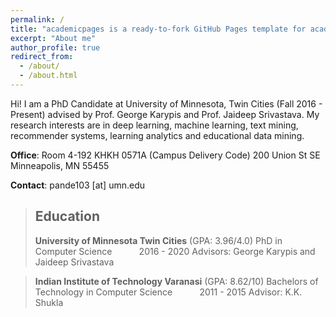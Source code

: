 ```yaml
---
permalink: /
title: "academicpages is a ready-to-fork GitHub Pages template for academic personal websites"
excerpt: "About me"
author_profile: true
redirect_from:
  - /about/
  - /about.html
---
```


Hi! I am a PhD Candidate at University of Minnesota, Twin Cities (Fall 2016 - Present)  advised by Prof. George Karypis and Prof. Jaideep Srivastava.  My research interests are in deep learning, machine learning, text mining, recommender systems, learning analytics and educational data mining.

**Office**: Room 4-192 KHKH
0571A (Campus Delivery Code)
200 Union St SE
Minneapolis, MN 55455

**Contact**: pande103 [at] umn.edu


> ## Education
>
>  **University of Minnesota Twin Cities** (GPA: 3.96/4.0) 
>  PhD in Computer Science  &nbsp; &nbsp; &nbsp; &nbsp; &nbsp; 2016 - 2020
> Advisors: George Karypis and Jaideep Srivastava

> **Indian Institute of Technology Varanasi** (GPA: 8.62/10)
Bachelors of Technology  in Computer Science  &nbsp; &nbsp; &nbsp; &nbsp; &nbsp; 2011 - 2015
> Advisor: K.K. Shukla

